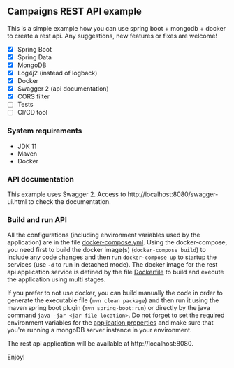 ## Campaigns REST API example
This is a simple example how you can use spring boot + mongodb + docker to create a rest api. Any suggestions, new features or fixes are welcome!

- [x] Spring Boot
- [x] Spring Data
- [x] MongoDB 
- [x] Log4j2 (instead of logback)
- [x] Docker
- [x] Swagger 2 (api documentation)
- [x] CORS filter
- [ ] Tests
- [ ] CI/CD tool

### System requirements
- JDK 11
- Maven
- Docker

### API documentation 
This example uses Swagger 2. Access to http://localhost:8080/swagger-ui.html to check the documentation.

### Build and run API
All the configurations (including environment variables used by the application) are in the file [docker-compose.yml](docker-compose.yml). Using the docker-compose, you need first to build the docker image(s) (`docker-compose build`) to include any code changes and then run `docker-compose up` to startup the services (use `-d` to run in detached mode). The docker image for the rest api application service is defined by the file [Dockerfile](Dockerfile) to build and execute the application using multi stages.

If you prefer to not use docker, you can build manually the code in order to generate the executable file (`mvn clean package`) and then run it using the maven spring boot plugin (`mvn spring-boot:run`) or directly by the java command  `java -jar <jar file location>`. Do not forget to set the required environment variables for the [application.properties](/src/main/resources/application.properties) and make sure that you're running a mongoDB server instance in your environment.

The rest api application will be available at http://localhost:8080.

Enjoy!